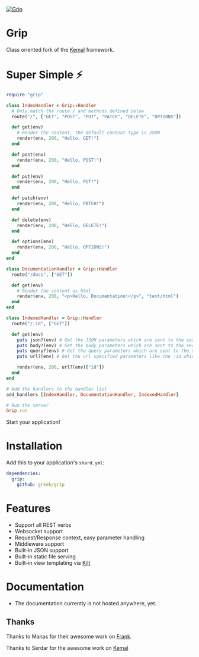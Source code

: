 
[![Grip](https://avatars0.githubusercontent.com/u/44188195?s=200&v=4)](https://github.com/grkek/grip)

# Grip

Class oriented fork of the [Kemal](https://kemalcr.com) framework.

# Super Simple ⚡️

```ruby
require "grip"

class IndexHandler < Grip::Handler
  # Only match the route / and methods defined below
  route("/", ["GET", "POST", "PUT", "PATCH", "DELETE", "OPTIONS"])

  def get(env)
    # Render the content, the default content type is JSON
    render(env, 200, "Hello, GET!")
  end

  def post(env)
    render(env, 200, "Hello, POST!")
  end

  def put(env)
    render(env, 200, "Hello, PUT!")
  end

  def patch(env)
    render(env, 200, "Hello, PATCH!")
  end

  def delete(env)
    render(env, 200, "Hello, DELETE!")
  end

  def options(env)
    render(env, 200, "Hello, OPTIONS!")
  end
end

class DocumentationHandler < Grip::Handler
  route("/docs", ["GET"])

  def get(env)
    # Render the content as html
    render(env, 200, "<p>Hello, Documentation!</p>", "text/html")
  end
end

class IndexedHandler < Grip::Handler
  route("/:id", ["GET"])

  def get(env)
    puts json?(env) # Get the JSON parameters which are sent to the server
    puts body?(env) # Get the body parameters which are sent to the server
    puts query?(env) # Get the query parameters which are sent to the server
    puts url?(env) # Get the url specified parameters like the :id which are sent to the server

    render(env, 200, url?(env)["id"])
  end
end

# Add the handlers to the handler list
add_handlers [IndexHandler, DocumentationHandler, IndexedHandler]

# Run the server
Grip.run
```

Start your application!

# Installation

Add this to your application's `shard.yml`:

```yaml
dependencies:
  grip:
    github: grkek/grip
```

# Features

- Support all REST verbs
- Websocket support
- Request/Response context, easy parameter handling
- Middleware support
- Built-in JSON support
- Built-in static file serving
- Built-in view templating via [Kilt](https://github.com/jeromegn/kilt)

# Documentation

- The documentation currently is not hosted anywhere, yet.

## Thanks

Thanks to Manas for their awesome work on [Frank](https://github.com/manastech/frank).

Thanks to Serdar for the awesome work on [Kemal](https://github.com/kemalcr/kemal)
